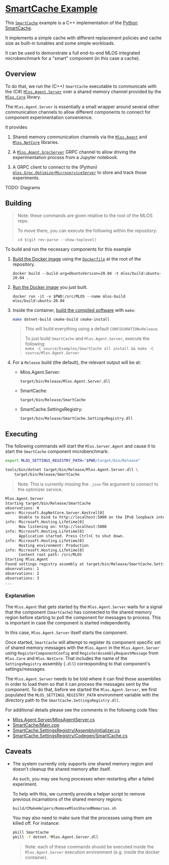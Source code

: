# [SmartCache Example](./#mlos-github-tree-view)

This [`SmartCache`](./#mlos-github-tree-view) example is a C++ implementation of the [Python SmartCache](../../Mlos.Python/mlos/Examples/SmartCache/#mlos-github-tree-view).

It implements a simple cache with different replacement policies and cache size as built-in tunables and some simple workloads.

It can be used to demonstrate a full end-to-end MLOS integrated microbenchmark for a "smart" component (in this case a cache).

## Overview

To do that, we run the (C++) `SmartCache` executable to communicate with the (C#) [`Mlos.Agent.Server`](../../Mlos.Agent.Server/#mlos-github-tree-view) over a shared memory channel provided by the [`Mlos.Core`](../../Mlos.Core/#mlos-github-tree-view) library.

The `Mlos.Agent.Server` is essentially a small wrapper around several other communication channels to allow different components to connect for component experimentation convenience.

It provides

1. Shared memory communication channels via the [`Mlos.Agent`](../../Mlos.Agent/#mlos-github-tree-view) and [`Mlos.NetCore`](../../Mlos.NetCore/#mlos-github-tree-view) libraries.

2. A [`Mlos.Agent.GrpcServer`](../../Mlos.Agent.GrpcClient/#mlos-github-tree-view) GRPC channel to allow driving the experimentation process from a Jupyter notebook.

3. A GRPC client to connect to the (Python) [`mlos.Grpc.OptimizerMicroserviceServer`](../../Mlos.Python/mlos/Grpc/OptimizerMicroserviceServer.py#mlos-github-tree-view) to store and track those experiments.

TODO: Diagrams

## Building

> Note: these commands are given relative to the root of the MLOS repo.
>
> To move there, you can execute the following within the repository:
>
> `cd $(git rev-parse --show-toplevel)`

To build and run the necessary components for this example

1. [Build the Docker image](../../../documentation/01-Prerequisites.md#build-the-docker-image) using the [`Dockerfile`](../../../Dockerfile#mlos-github-tree-view) at the root of the repository.

    ```shell
    docker build --build-arg=UbuntuVersion=20.04 -t mlos/build:ubuntu-20.04 .
    ```

2. [Run the Docker image](../../../documentation/02-Build.md#create-a-new-container-instance) you just built.

    ```shell
    docker run -it -v $PWD:/src/MLOS --name mlos-build mlos/build:ubuntu-20.04
    ```

3. Inside the container, [build the compiled software](../../../documentation/02-Build.md#cli-make) with `make`:

    ```sh
    make dotnet-build cmake-build cmake-install
    ```

    > This will build everything using a default `CONFIGURATION=Release`.
    >
    > To just build `SmartCache` and `Mlos.Agent.Server`, execute the following: \
    > `make -C source/Examples/SmartCache all install && make -C source/Mlos.Agent.Server`

4. For a `Release` build (the default), the relevant output will be at:

    - Mlos.Agent.Server:

        `target/bin/Release/Mlos.Agent.Server.dll`

    - SmartCache:

        `target/bin/Release/SmartCache`

    - SmartCache.SettingsRegistry:

        `target/bin/Release/SmartCache.SettingsRegistry.dll`

## Executing

The following commands will start the `Mlos.Server.Agent` and cause it to start the `SmartCache` component microbenchmark:

```sh
export MLOS_SETTINGS_REGISTRY_PATH="$PWD/target/bin/Release"

tools/bin/dotnet target/bin/Release/Mlos.Agent.Server.dll \
    target/bin/Release/SmartCache
```

> Note: This is currently missing the `.json` file argument to connect to the optimizer service.

```txt
Mlos.Agent.Server
Starting target/bin/Release/SmartCache
observations: 0
warn: Microsoft.AspNetCore.Server.Kestrel[0]
      Unable to bind to http://localhost:5000 on the IPv6 loopback interface: 'Cannot assign requested address'.
info: Microsoft.Hosting.Lifetime[0]
      Now listening on: http://localhost:5000
info: Microsoft.Hosting.Lifetime[0]
      Application started. Press Ctrl+C to shut down.
info: Microsoft.Hosting.Lifetime[0]
      Hosting environment: Production
info: Microsoft.Hosting.Lifetime[0]
      Content root path: /src/MLOS
Starting Mlos.Agent
Found settings registry assembly at target/bin/Release/SmartCache.SettingsRegistry.dll
observations: 1
observations: 2
observations: 3
...
```

### Explanation

The `Mlos.Agent` that gets started by the `Mlos.Agent.Server` waits for a signal that the component (`SmartCache`) has connected to the shared memory region before starting to poll the component for messages to process.
This is important in case the component is started independently.

In this case, `Mlos.Agent.Server` itself starts the component.

Once started, `SmartCache` will attempt to register its component specific set of shared memory messages with the `Mlos.Agent` in the `Mlos.Agent.Server` using `RegisterComponentConfig` and `RegisterAssemblyRequestMessage` from `Mlos.Core` and `Mlos.NetCore`.
That includes the name of the `SettingsRegistry` assembly (`.dll`) corresponding to that component's settings/messages.

The `Mlos.Agent.Server` needs to be told where it can find those assemblies in order to load them so that it can process the messages sent by the component.
To do that, before we started the `Mlos.Agent.Server`, we first populated the `MLOS_SETTINGS_REGISTRY_PATH` environment variable with the directory path to the `SmartCache.SettingsRegistry.dll`.

For additional details please see the comments in the following code files:

- [Mlos.Agent.Server/MlosAgentServer.cs](../../Mlos.AgentServer/MlosAgentServer.cs#mlos-github-tree-view)
- [SmartCache/Main.cpp](./Main.cpp#mlos-github-tree-view)
- [SmartCache.SettingsRegistry/AssemblyInitializer.cs](./SmartCache.SettingsRegistry/AssemblyInitializer.cs#mlos-github-tree-view)
- [SmartCache.SettingsRegistry/Codegen/SmartCache.cs](./SmartCache.SettingsRegistry/Codegen/SmartCache.cs#mlos-github-tree-view)

## Caveats

- The system currently only supports one shared memory region and doesn't cleanup the shared memory after itself.

    As such, you may see hung processes when restarting after a failed experiment.

    To help with this, we currently provide a helper script to remove previous incarnations of the shared memory regions:

    ```sh
    build/CMakeHelpers/RemoveMlosSharedMemories.sh
    ```

    You may also need to make sure that the processes using them are killed off.
    For instance:

    ```sh
    pkill SmartCache
    pkill -f dotnet.*Mlos.Agent.Server.dll
    ```

    > Note: each of these commands should be executed inside the `Mlos.Agent.Server` execution environment (e.g. inside the docker container).
